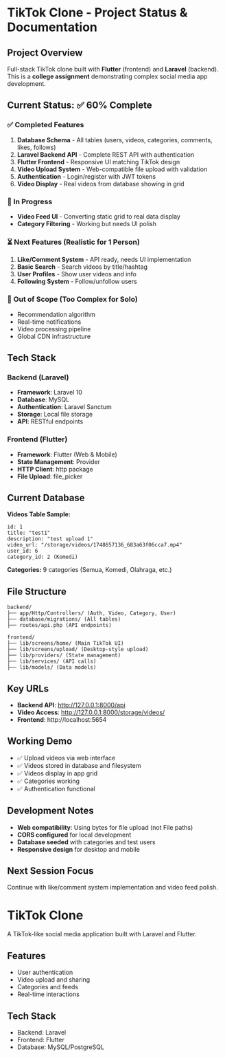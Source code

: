# TikTok Clone - Project Status & Documentation

## Project Overview
Full-stack TikTok clone built with **Flutter** (frontend) and **Laravel** (backend). This is a **college assignment** demonstrating complex social media app development.

## Current Status: ✅ 60% Complete

### ✅ Completed Features
1. **Database Schema** - All tables (users, videos, categories, comments, likes, follows)
2. **Laravel Backend API** - Complete REST API with authentication
3. **Flutter Frontend** - Responsive UI matching TikTok design
4. **Video Upload System** - Web-compatible file upload with validation
5. **Authentication** - Login/register with JWT tokens
6. **Video Display** - Real videos from database showing in grid

### 🚧 In Progress
- **Video Feed UI** - Converting static grid to real data display
- **Category Filtering** - Working but needs UI polish

### ⏳ Next Features (Realistic for 1 Person)
1. **Like/Comment System** - API ready, needs UI implementation
2. **Basic Search** - Search videos by title/hashtag
3. **User Profiles** - Show user videos and info
4. **Following System** - Follow/unfollow users

### 🚫 Out of Scope (Too Complex for Solo)
- Recommendation algorithm
- Real-time notifications
- Video processing pipeline
- Global CDN infrastructure

## Tech Stack

### Backend (Laravel)
- **Framework**: Laravel 10
- **Database**: MySQL
- **Authentication**: Laravel Sanctum
- **Storage**: Local file storage
- **API**: RESTful endpoints

### Frontend (Flutter)
- **Framework**: Flutter (Web & Mobile)
- **State Management**: Provider
- **HTTP Client**: http package
- **File Upload**: file_picker

## Current Database
**Videos Table Sample:**
```
id: 1
title: "test1"
description: "test upload 1"
video_url: "/storage/videos/1748657136_683a63f06cca7.mp4"
user_id: 6
category_id: 2 (Komedi)
```

**Categories:** 9 categories (Semua, Komedi, Olahraga, etc.)

## File Structure
```
backend/
├── app/Http/Controllers/ (Auth, Video, Category, User)
├── database/migrations/ (All tables)
├── routes/api.php (API endpoints)

frontend/
├── lib/screens/home/ (Main TikTok UI)
├── lib/screens/upload/ (Desktop-style upload)
├── lib/providers/ (State management)
├── lib/services/ (API calls)
├── lib/models/ (Data models)
```

## Key URLs
- **Backend API**: http://127.0.0.1:8000/api
- **Video Access**: http://127.0.0.1:8000/storage/videos/
- **Frontend**: http://localhost:5654

## Working Demo
- ✅ Upload videos via web interface
- ✅ Videos stored in database and filesystem
- ✅ Videos display in app grid
- ✅ Categories working
- ✅ Authentication functional

## Development Notes
- **Web compatibility**: Using bytes for file upload (not File paths)
- **CORS configured** for local development
- **Database seeded** with categories and test users
- **Responsive design** for desktop and mobile

## Next Session Focus
Continue with like/comment system implementation and video feed polish.

# TikTok Clone

A TikTok-like social media application built with Laravel and Flutter.

## Features
- User authentication
- Video upload and sharing
- Categories and feeds
- Real-time interactions

## Tech Stack
- Backend: Laravel
- Frontend: Flutter
- Database: MySQL/PostgreSQL